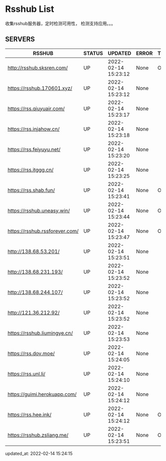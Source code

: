 # Rsshub List

收集rsshub服务器，定时检测可用性， 检测支持应用。。。


## SERVERS

|  RSSHUB   | STATUS  | UPDATED  | ERROR  | TWITTER |  
|  ----  | ----  | ----  | ----  | ---- |  
| http://rsshub.sksren.com/ | UP | 2022-02-14 15:23:12 | None |OK|  
| https://rsshub.170601.xyz/ | UP | 2022-02-14 15:23:12 | None ||  
| https://rss.qiuyuair.com/ | UP | 2022-02-14 15:23:17 | None ||  
| https://rss.injahow.cn/ | UP | 2022-02-14 15:23:18 | None ||  
| https://rss.feiyuyu.net/ | UP | 2022-02-14 15:23:20 | None ||  
| https://rss.itggg.cn/ | UP | 2022-02-14 15:23:25 | None ||  
| https://rss.shab.fun/ | UP | 2022-02-14 15:23:41 | None |OK|  
| https://rsshub.uneasy.win/ | UP | 2022-02-14 15:23:44 | None |OK|  
| https://rsshub.rssforever.com/ | UP | 2022-02-14 15:23:47 | None |OK|  
| http://138.68.53.201/ | UP | 2022-02-14 15:23:51 | None ||  
| http://138.68.231.193/ | UP | 2022-02-14 15:23:52 | None ||  
| http://138.68.244.107/ | UP | 2022-02-14 15:23:52 | None ||  
| http://121.36.212.92/ | UP | 2022-02-14 15:23:52 | None ||  
| https://rsshub.liumingye.cn/ | UP | 2022-02-14 15:23:53 | None ||  
| https://rss.dov.moe/ | UP | 2022-02-14 15:24:05 | None ||  
| https://rss.unl.li/ | UP | 2022-02-14 15:24:10 | None ||  
| https://guimi.herokuapp.com/ | UP | 2022-02-14 15:24:12 | None ||  
| https://rss.hee.ink/ | UP | 2022-02-14 15:24:12 | None |OK|  
| https://rsshub.zsliang.me/ | UP | 2022-02-14 15:23:51 | None |OK|  
  

updated_at: 2022-02-14 15:24:15  
